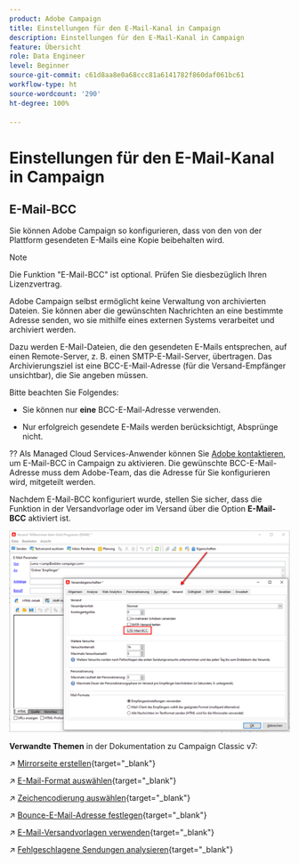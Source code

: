 ```yaml
---
product: Adobe Campaign
title: Einstellungen für den E-Mail-Kanal in Campaign
description: Einstellungen für den E-Mail-Kanal in Campaign
feature: Übersicht
role: Data Engineer
level: Beginner
source-git-commit: c61d8aa8e0a68ccc81a6141782f860daf061bc61
workflow-type: ht
source-wordcount: '290'
ht-degree: 100%

---
```


# Einstellungen für den E-Mail-Kanal in Campaign

## E-Mail-BCC

Sie können Adobe Campaign so konfigurieren, dass von den von der Plattform gesendeten E-Mails eine Kopie beibehalten wird.

>[!NOTE]
>Die Funktion &quot;E-Mail-BCC&quot; ist optional. Prüfen Sie diesbezüglich Ihren Lizenzvertrag.

Adobe Campaign selbst ermöglicht keine Verwaltung von archivierten Dateien. Sie können aber die gewünschten Nachrichten an eine bestimmte Adresse senden, wo sie mithilfe eines externen Systems verarbeitet und archiviert werden.

Dazu werden E-Mail-Dateien, die den gesendeten E-Mails entsprechen, auf einen Remote-Server, z. B. einen SMTP-E-Mail-Server, übertragen. Das Archivierungsziel ist eine BCC-E-Mail-Adresse (für die Versand-Empfänger unsichtbar), die Sie angeben müssen.

Bitte beachten Sie Folgendes:

* Sie können nur **eine** BCC-E-Mail-Adresse verwenden.

* Nur erfolgreich gesendete E-Mails werden berücksichtigt, Absprünge nicht.

?? Als Managed Cloud Services-Anwender können Sie [Adobe kontaktieren](../start/campaign-faq.md#support), um E-Mail-BCC in Campaign zu aktivieren. Die gewünschte BCC-E-Mail-Adresse muss dem Adobe-Team, das die Adresse für Sie konfigurieren wird, mitgeteilt werden.

Nachdem E-Mail-BCC konfiguriert wurde, stellen Sie sicher, dass die Funktion in der Versandvorlage oder im Versand über die Option **E-Mail-BCC** aktiviert ist.

![](assets/email-bcc.png)


**Verwandte Themen** in der Dokumentation zu Campaign Classic v7:


↗️ [Mirrorseite erstellen](https://experienceleague.adobe.com/docs/campaign-classic/using/sending-messages/sending-emails/sending-an-email/email-parameters.html?lang=de#generating-mirror-page){target=&quot;_blank&quot;}

↗️ [E-Mail-Format auswählen](https://experienceleague.adobe.com/docs/campaign-classic/using/sending-messages/sending-emails/sending-an-email/email-parameters.html?lang=de#selecting-message-formats){target=&quot;_blank&quot;}

↗️ [Zeichencodierung auswählen](https://experienceleague.adobe.com/docs/campaign-classic/using/sending-messages/sending-emails/sending-an-email/email-parameters.html?lang=de#character-encoding){target=&quot;_blank&quot;}

↗️ [Bounce-E-Mail-Adresse festlegen](https://experienceleague.adobe.com/docs/campaign-classic/using/sending-messages/sending-emails/sending-an-email/email-parameters.html?lang=de#managing-bounce-emails){target=&quot;_blank&quot;}

↗️ [E-Mail-Versandvorlagen verwenden](https://experienceleague.adobe.com/docs/campaign-classic/using/sending-messages/using-delivery-templates/about-templates.html?lang=de){target=&quot;_blank&quot;}

↗️ [Fehlgeschlagene Sendungen analysieren](https://experienceleague.adobe.com/docs/campaign-classic/using/sending-messages/monitoring-deliveries/understanding-delivery-failures.html?lang=de){target=&quot;_blank&quot;}
